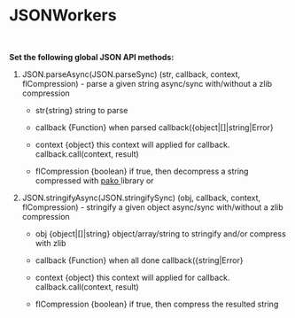JSONWorkers
===========

 

**Set the following global JSON API methods:**

1.  JSON.parseAsync(JSON.parseSync) (str, callback, context, flCompression) -
    parse a given string async/sync with/without a zlib compression

    -   str{string} string to parse

    -   callback {Function} when parsed callback({object\|[]\|string\|Error}

    -   context {object} this context will applied for callback.
        callback.call(context, result)

    -   flCompression {boolean} if true, then decompress a string compressed
        with [pako ](https://github.com/nodeca/pako)library or

2.  JSON.stringifyAsync(JSON.stringifySync) (obj, callback, context,
    flCompression) - stringify a given object async/sync with/without a zlib
    compression

    -   obj {object\|[]\|string} object/array/string to stringify and/or
        compress with zlib

    -   callback {Function} when all done callback({string\|Error}

    -   context {object} this context will applied for callback.
        callback.call(context, result)

    -   flCompression {boolean} if true, then compress the resulted string
